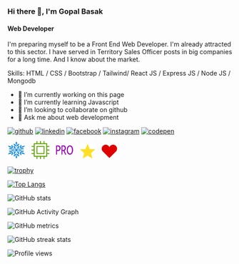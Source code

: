### Hi there 👋, I'm Gopal Basak
#### Web Developer


I'm preparing myself to be a Front End Web Developer. I'm already attracted to this sector. I have served in Territory Sales Officer posts in big companies for a long time. And I know about the market. 

Skills: HTML / CSS / Bootstrap / Tailwind/ React JS / Express JS / Node JS / Mongodb

- 🔭 I’m currently working on this page 
- 🌱 I’m currently learning Javascript 
- 👯 I’m looking to collaborate on github 
- 💬 Ask me about web development 


[<img src='https://cdn.jsdelivr.net/npm/simple-icons@3.0.1/icons/github.svg' alt='github' height='40'>](https://github.com/gopalbasak1)  [<img src='https://cdn.jsdelivr.net/npm/simple-icons@3.0.1/icons/linkedin.svg' alt='linkedin' height='40'>](https://www.linkedin.com/in/gopal-basak-30b018195/)  [<img src='https://cdn.jsdelivr.net/npm/simple-icons@3.0.1/icons/facebook.svg' alt='facebook' height='40'>](https://www.facebook.com/gopalbasak.gopalbasak.9)  [<img src='https://cdn.jsdelivr.net/npm/simple-icons@3.0.1/icons/instagram.svg' alt='instagram' height='40'>](https://www.instagram.com/basakgopal/)  [<img src='https://cdn.jsdelivr.net/npm/simple-icons@3.0.1/icons/codepen.svg' alt='codepen' height='40'>](https://codepen.io/@gopalbask)  

<a href='https://archiveprogram.github.com/'><img src='https://raw.githubusercontent.com/acervenky/animated-github-badges/master/assets/acbadge.gif' width='40' height='40'></a> <a href='https://docs.github.com/en/developers'><img src='https://raw.githubusercontent.com/acervenky/animated-github-badges/master/assets/devbadge.gif' width='40' height='40'></a> <a href='https://github.com/pricing'><img src='https://raw.githubusercontent.com/acervenky/animated-github-badges/master/assets/pro.gif' width='40' height='40'></a> <a href='https://stars.github.com/'><img src='https://raw.githubusercontent.com/acervenky/animated-github-badges/master/assets/starbadge.gif' width='35' height='35'></a> <a href='https://docs.github.com/en/github/supporting-the-open-source-community-with-github-sponsors'><img src='https://raw.githubusercontent.com/acervenky/animated-github-badges/master/assets/sponsorbadge.gif' width='35' height='35'></a> 

[![trophy](https://github-profile-trophy.vercel.app/?username=gopalbasak1)](https://github.com/ryo-ma/github-profile-trophy)

[![Top Langs](https://github-readme-stats.vercel.app/api/top-langs/?username=gopalbasak1)](https://github.com/anuraghazra/github-readme-stats)

![GitHub stats](https://github-readme-stats.vercel.app/api?username=gopalbasak1&show_icons=true&count_private=true)  

![GitHub Activity Graph](https://activity-graph.herokuapp.com/graph?username=gopalbasak1)  

![GitHub metrics](https://metrics.lecoq.io/gopalbasak1)  

![GitHub streak stats](https://streak-stats.demolab.com/?user=gopalbasak1)  

![Profile views](https://gpvc.arturio.dev/gopalbasak1)  
